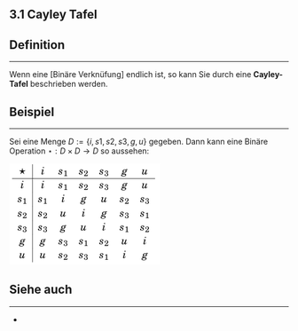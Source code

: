 ## 3.1 Cayley Tafel

## Definition

***

Wenn eine [Binäre Verknüfung] endlich ist, so kann Sie durch eine **Cayley-Tafel** beschrieben werden.

## Beispiel

***

Sei eine Menge $D := \{i,s1,s2,s3,g,u\}$ gegeben. Dann kann eine Binäre Operation $\star : D \times D \rightarrow D$ so aussehen:

![](<Pasted image 20240228131518.png>)

## Siehe auch

***

* 

<!--ID: 1709123536190-->


